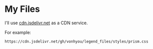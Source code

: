 # My Files

I'll use [cdn.jsdelivr.net](https://cdn.jsdelivr.net/) as a CDN service.

For example:

```
https://cdn.jsdelivr.net/gh/vonhyou/legend_files/styles/prism.css
```
